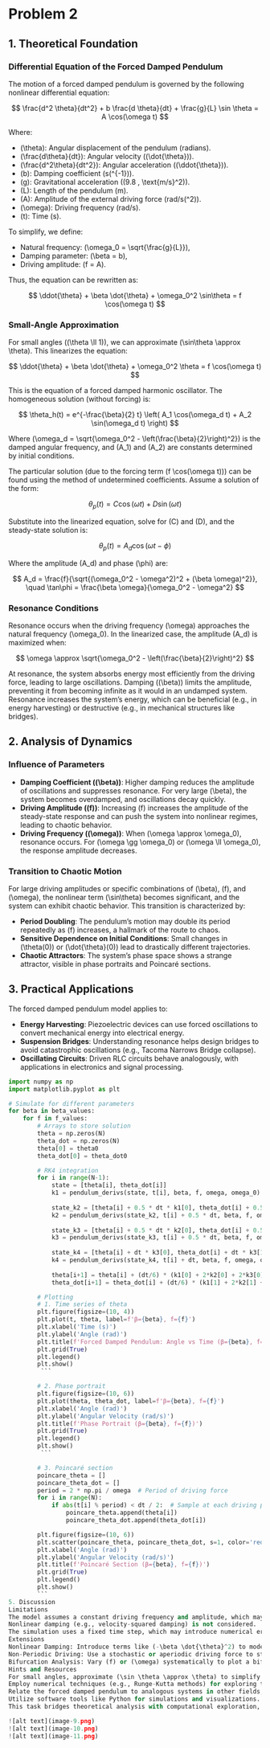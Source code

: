 # Problem 2
## 1. Theoretical Foundation

### Differential Equation of the Forced Damped Pendulum

The motion of a forced damped pendulum is governed by the following nonlinear differential equation:

$$
\frac{d^2 \theta}{dt^2} + b \frac{d \theta}{dt} + \frac{g}{L} \sin \theta = A \cos(\omega t)
$$

Where:
- \(\theta\): Angular displacement of the pendulum (radians).
- \(\frac{d\theta}{dt}\): Angular velocity (\(\dot{\theta}\)).
- \(\frac{d^2\theta}{dt^2}\): Angular acceleration (\(\ddot{\theta}\)).
- \(b\): Damping coefficient (s\(^{-1}\)).
- \(g\): Gravitational acceleration (\(9.8 \, \text{m/s}^2\)).
- \(L\): Length of the pendulum (m).
- \(A\): Amplitude of the external driving force (rad/s\(^2\)).
- \(\omega\): Driving frequency (rad/s).
- \(t\): Time (s).

To simplify, we define:
- Natural frequency: \(\omega_0 = \sqrt{\frac{g}{L}}\),
- Damping parameter: \(\beta = b\),
- Driving amplitude: \(f = A\).

Thus, the equation can be rewritten as:

$$
\ddot{\theta} + \beta \dot{\theta} + \omega_0^2 \sin\theta = f \cos(\omega t)
$$

### Small-Angle Approximation

For small angles (\(\theta \ll 1\)), we can approximate \(\sin\theta \approx \theta\). This linearizes the equation:

$$
\ddot{\theta} + \beta \dot{\theta} + \omega_0^2 \theta = f \cos(\omega t)
$$

This is the equation of a forced damped harmonic oscillator. The homogeneous solution (without forcing) is:

$$
\theta_h(t) = e^{-\frac{\beta}{2} t} \left( A_1 \cos(\omega_d t) + A_2 \sin(\omega_d t) \right)
$$

Where \(\omega_d = \sqrt{\omega_0^2 - \left(\frac{\beta}{2}\right)^2}\) is the damped angular frequency, and \(A_1\) and \(A_2\) are constants determined by initial conditions.

The particular solution (due to the forcing term \(f \cos(\omega t)\)) can be found using the method of undetermined coefficients. Assume a solution of the form:

$$
\theta_p(t) = C \cos(\omega t) + D \sin(\omega t)
$$

Substitute into the linearized equation, solve for \(C\) and \(D\), and the steady-state solution is:

$$
\theta_p(t) = A_d \cos(\omega t - \phi)
$$

Where the amplitude \(A_d\) and phase \(\phi\) are:

$$
A_d = \frac{f}{\sqrt{(\omega_0^2 - \omega^2)^2 + (\beta \omega)^2}}, \quad \tan\phi = \frac{\beta \omega}{\omega_0^2 - \omega^2}
$$

### Resonance Conditions

Resonance occurs when the driving frequency \(\omega\) approaches the natural frequency \(\omega_0\). In the linearized case, the amplitude \(A_d\) is maximized when:

$$
\omega \approx \sqrt{\omega_0^2 - \left(\frac{\beta}{2}\right)^2}
$$

At resonance, the system absorbs energy most efficiently from the driving force, leading to large oscillations. Damping (\(\beta\)) limits the amplitude, preventing it from becoming infinite as it would in an undamped system. Resonance increases the system’s energy, which can be beneficial (e.g., in energy harvesting) or destructive (e.g., in mechanical structures like bridges).

## 2. Analysis of Dynamics

### Influence of Parameters

- **Damping Coefficient (\(\beta\))**: Higher damping reduces the amplitude of oscillations and suppresses resonance. For very large \(\beta\), the system becomes overdamped, and oscillations decay quickly.
- **Driving Amplitude (\(f\))**: Increasing \(f\) increases the amplitude of the steady-state response and can push the system into nonlinear regimes, leading to chaotic behavior.
- **Driving Frequency (\(\omega\))**: When \(\omega \approx \omega_0\), resonance occurs. For \(\omega \gg \omega_0\) or \(\omega \ll \omega_0\), the response amplitude decreases.

### Transition to Chaotic Motion

For large driving amplitudes or specific combinations of \(\beta\), \(f\), and \(\omega\), the nonlinear term \(\sin\theta\) becomes significant, and the system can exhibit chaotic behavior. This transition is characterized by:
- **Period Doubling**: The pendulum’s motion may double its period repeatedly as \(f\) increases, a hallmark of the route to chaos.
- **Sensitive Dependence on Initial Conditions**: Small changes in \(\theta(0)\) or \(\dot{\theta}(0)\) lead to drastically different trajectories.
- **Chaotic Attractors**: The system’s phase space shows a strange attractor, visible in phase portraits and Poincaré sections.

## 3. Practical Applications

The forced damped pendulum model applies to:
- **Energy Harvesting**: Piezoelectric devices can use forced oscillations to convert mechanical energy into electrical energy.
- **Suspension Bridges**: Understanding resonance helps design bridges to avoid catastrophic oscillations (e.g., Tacoma Narrows Bridge collapse).
- **Oscillating Circuits**: Driven RLC circuits behave analogously, with applications in electronics and signal processing.

```python
import numpy as np
import matplotlib.pyplot as plt

# Simulate for different parameters
for beta in beta_values:
    for f in f_values:
        # Arrays to store solution
        theta = np.zeros(N)
        theta_dot = np.zeros(N)
        theta[0] = theta0
        theta_dot[0] = theta_dot0

        # RK4 integration
        for i in range(N-1):
            state = [theta[i], theta_dot[i]]
            k1 = pendulum_derivs(state, t[i], beta, f, omega, omega_0)
            
            state_k2 = [theta[i] + 0.5 * dt * k1[0], theta_dot[i] + 0.5 * dt * k1[1]]
            k2 = pendulum_derivs(state_k2, t[i] + 0.5 * dt, beta, f, omega, omega_0)
            
            state_k3 = [theta[i] + 0.5 * dt * k2[0], theta_dot[i] + 0.5 * dt * k2[1]]
            k3 = pendulum_derivs(state_k3, t[i] + 0.5 * dt, beta, f, omega, omega_0)
            
            state_k4 = [theta[i] + dt * k3[0], theta_dot[i] + dt * k3[1]]
            k4 = pendulum_derivs(state_k4, t[i] + dt, beta, f, omega, omega_0)
            
            theta[i+1] = theta[i] + (dt/6) * (k1[0] + 2*k2[0] + 2*k3[0] + k4[0])
            theta_dot[i+1] = theta_dot[i] + (dt/6) * (k1[1] + 2*k2[1] + 2*k3[1] + k4[1])

        # Plotting
        # 1. Time series of theta
        plt.figure(figsize=(10, 4))
        plt.plot(t, theta, label=f'β={beta}, f={f}')
        plt.xlabel('Time (s)')
        plt.ylabel('Angle (rad)')
        plt.title(f'Forced Damped Pendulum: Angle vs Time (β={beta}, f={f})')
        plt.grid(True)
        plt.legend()
        plt.show()
         ```

        # 2. Phase portrait
        plt.figure(figsize=(10, 6))
        plt.plot(theta, theta_dot, label=f'β={beta}, f={f}')
        plt.xlabel('Angle (rad)')
        plt.ylabel('Angular Velocity (rad/s)')
        plt.title(f'Phase Portrait (β={beta}, f={f})')
        plt.grid(True)
        plt.legend()
        plt.show()
         ```

        # 3. Poincaré section
        poincare_theta = []
        poincare_theta_dot = []
        period = 2 * np.pi / omega  # Period of driving force
        for i in range(N):
            if abs(t[i] % period) < dt / 2:  # Sample at each driving period
                poincare_theta.append(theta[i])
                poincare_theta_dot.append(theta_dot[i])

        plt.figure(figsize=(10, 6))
        plt.scatter(poincare_theta, poincare_theta_dot, s=1, color='red', label=f'β={beta}, f={f}')
        plt.xlabel('Angle (rad)')
        plt.ylabel('Angular Velocity (rad/s)')
        plt.title(f'Poincaré Section (β={beta}, f={f})')
        plt.grid(True)
        plt.legend()
        plt.show()
        ```
5. Discussion
Limitations
The model assumes a constant driving frequency and amplitude, which may not hold in real systems with time-varying forces.
Nonlinear damping (e.g., velocity-squared damping) is not considered.
The simulation uses a fixed time step, which may introduce numerical errors for highly chaotic regimes.
Extensions
Nonlinear Damping: Introduce terms like (-\beta \dot{\theta}^2) to model air resistance more realistically.
Non-Periodic Driving: Use a stochastic or aperiodic driving force to study more complex dynamics.
Bifurcation Analysis: Vary (f) or (\omega) systematically to plot a bifurcation diagram, showing the transition to chaos.
Hints and Resources
For small angles, approximate (\sin \theta \approx \theta) to simplify the differential equation.
Employ numerical techniques (e.g., Runge-Kutta methods) for exploring the dynamics beyond the small-angle approximation.
Relate the forced damped pendulum to analogous systems in other fields, such as electrical circuits (driven RLC circuits) or biomechanics (human gait).
Utilize software tools like Python for simulations and visualizations.
This task bridges theoretical analysis with computational exploration, fostering a deeper understanding of forced and damped oscillatory phenomena and their implications in both physics and engineering.

![alt text](image-9.png)
![alt text](image-10.png)
![alt text](image-11.png)